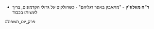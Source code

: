 * **ר"ח מוולוז'ין** - "מתאבק באפר רגליהם" - כשחולקים על גדולי הקדמונים, צריך לעשותו בכבוד

#פרק_יוט_תשפה 